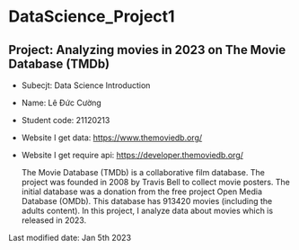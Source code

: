 # DataScience_Project1

## Project: Analyzing movies in 2023 on The Movie Database (TMDb)

- Subecjt: Data Science Introduction 
- Name: Lê Đức Cường
- Student code: 21120213
- Website I get data: https://www.themoviedb.org/
- Website I get require api: https://developer.themoviedb.org/

    The Movie Database (TMDb) is a collaborative film database. The project was founded in 2008 by Travis Bell to collect movie posters. The initial database was a donation from the free project Open Media Database (OMDb). This database has 913420 movies (including the adults content). In this project, I analyze data about movies which is released in 2023.






Last modified date: Jan 5th 2023
